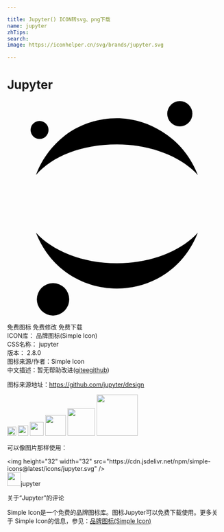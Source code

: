 ```yaml
---

title: Jupyter() ICON转svg、png下载
name: jupyter
zhTips: 
search: 
image: https://iconhelper.cn/svg/brands/jupyter.svg

---
```


# Jupyter  <small style="font-size: 60%;font-weight: 100"></small>

<div id="svg" class="svg-wrap">
<svg role="img" xmlns="http://www.w3.org/2000/svg" viewBox="0 0 24 24"><title>Jupyter icon</title><path d="M12.2 18.1c-3.8 0-7.2-1.4-9-3.4.7 1.8 1.9 3.4 3.5 4.5s3.5 1.7 5.5 1.7 3.9-.6 5.5-1.7 2.8-2.7 3.5-4.5c-1.8 2-5.2 3.4-9 3.4zM12.2 4.9c3.8 0 7.2 1.4 9 3.4-.7-1.8-1.9-3.4-3.5-4.5C16 2.6 14.1 2 12.2 2c-2 0-3.9.6-5.5 1.7-1.6 1.2-2.8 2.7-3.5 4.6 1.8-2.1 5.1-3.4 9-3.4zM19.2.10000000000000009A1.4 1.4 0 1 0 19.2 2.9 1.4 1.4 0 1 0 19.2.10000000000000009zM5.1 20.3A1.8 1.8 0 1 0 5.1 23.900000000000002 1.8 1.8 0 1 0 5.1 20.3zM3.6 2.3A1 1 0 1 0 3.6 4.3 1 1 0 1 0 3.6 2.3z"/></svg>
</div>
<detail full-name='jupyter'></detail>

<div class="detail-page">
<p>
<span><span class="badge-success badge">免费图标</span> <span class="badge-success badge">免费修改</span>  <span class="badge-success badge">免费下载</span> </span>
<br/>
<span>
ICON库：
<span class="badge-secondary badge">品牌图标(Simple Icon)</span> 
</span>
<br/>
<span>
CSS名称：
<span class="badge-secondary badge">jupyter</span> 
</span>

<br/>
<span>
版本：
<span class="badge-secondary badge">2.8.0</span> 
</span>
<br/>
<span>图标来源/作者：<span class="badge-light badge">Simple Icon</span></span> 
<br/>
<span class="zh-detail">中文描述：暂无<span class="help-link"><span>帮助改进</span>(<a href="https://gitee.com/liuwave/icon-helper/edit/master/json/brands/jupyter.json" target="_blank" rel="noopener noreferrer">gitee</a><a href="https://github.com/liuwave/icon-helper/edit/master/json/brands/jupyter.json" target="_blank" rel="noopener noreferrer">github</a></span>)</span><br/>
</p>
</div><div class="description description alert alert-light"><p>图标来源地址：<a href="https://github.com/jupyter/design" target="_blank" rel="noopener noreferrer">https://github.com/jupyter/design</a></p></div>
<div class="alert alert-dark">
<img height="21" width="21" src="https://cdn.jsdelivr.net/npm/simple-icons@latest/icons/jupyter.svg" />
<img height="24" width="24" src="https://cdn.jsdelivr.net/npm/simple-icons@latest/icons/jupyter.svg" />
<img height="32" width="32" src="https://cdn.jsdelivr.net/npm/simple-icons@latest/icons/jupyter.svg" />
<img height="48" width="48" src="https://cdn.jsdelivr.net/npm/simple-icons@latest/icons/jupyter.svg" />
<img height="64" width="64" src="https://cdn.jsdelivr.net/npm/simple-icons@latest/icons/jupyter.svg" />
<img height="96" width="96" src="https://cdn.jsdelivr.net/npm/simple-icons@latest/icons/jupyter.svg" />

</div>
<div>
  <p>可以像图片那样使用：    
  </p>
  <div class="alert alert-primary" style="font-size: 14px">
    &lt;img height="32" width="32" src="https://cdn.jsdelivr.net/npm/simple-icons@latest/icons/jupyter.svg" /&gt;
    <copy-btn content='<img height="32" width="32" src="https://cdn.jsdelivr.net/npm/simple-icons@latest/icons/jupyter.svg" />'></copy-btn>
  </div>
  <div class="alert alert-secondary">
    <img height="32" width="32" src="https://cdn.jsdelivr.net/npm/simple-icons@latest/icons/jupyter.svg" />jupyter
    <copy-btn content="jupyter" btn-title="复制图标名称"></copy-btn>
  </div>
</div>

<Vssue title="关于“Jupyter”的评论" >关于“Jupyter”的评论</Vssue>


<div><p>Simple Icon是一个免费的品牌图标库。图标Jupyter可以免费下载使用。更多关于  Simple Icon的信息，参见：<a target="_blank" href="https://iconhelper.cn/brands.html">品牌图标(Simple Icon)</a>
</p></div>
